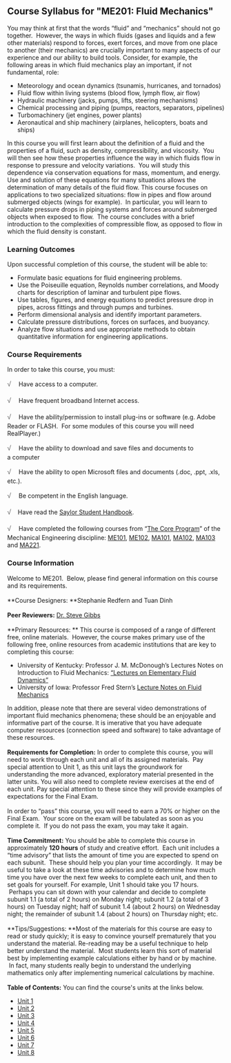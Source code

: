 Course Syllabus for "ME201: Fluid Mechanics"
--------------------------------------------

You may think at first that the words “fluid” and “mechanics” should not
go together.  However, the ways in which fluids (gases and liquids and a
few other materials) respond to forces, exert forces, and move from one
place to another (their mechanics) are crucially important to many
aspects of our experience and our ability to build tools. Consider, for
example, the following areas in which fluid mechanics play an important,
if not fundamental, role:
-   Meteorology and ocean dynamics (tsunamis, hurricanes, and tornados)
-   Fluid flow within living systems (blood flow, lymph flow, air flow)
-   Hydraulic machinery (jacks, pumps, lifts, steering mechanisms)
-   Chemical processing and piping (pumps, reactors, separators,
    pipelines)
-   Turbomachinery (jet engines, power plants)
-   Aeronautical and ship machinery (airplanes, helicopters, boats and
    ships)

In this course you will first learn about the definition of a fluid and
the properties of a fluid, such as density, compressibility, and
viscosity.  You will then see how these properties influence the way in
which fluids flow in response to pressure and velocity variations.  You
will study this dependence via conservation equations for mass,
momentum, and energy. Use and solution of these equations for many
situations allows the determination of many details of the fluid flow.
This course focuses on applications to two specialized situations: flow
in pipes and flow around submerged objects (wings for example).  In
particular, you will learn to calculate pressure drops in piping systems
and forces around submerged objects when exposed to flow.  The course
concludes with a brief introduction to the complexities of compressible
flow, as opposed to flow in which the fluid density is constant.

### Learning Outcomes

Upon successful completion of this course, the student will be able
to:  

-   Formulate basic equations for fluid engineering problems.
-   Use the Poiseuille equation, Reynolds number correlations, and Moody
    charts for description of laminar and turbulent pipe flows.
-   Use tables, figures, and energy equations to predict pressure drop
    in pipes, across fittings and through pumps and turbines.
-   Perform dimensional analysis and identify important parameters.
-   Calculate pressure distributions, forces on surfaces, and buoyancy.
-   Analyze flow situations and use appropriate methods to obtain
    quantitative information for engineering applications.

### Course Requirements

In order to take this course, you must:  
  
 <span
style="color: rgb(85, 85, 85); font-family: 'Myriad Pro', 'Gill Sans', 'Gill Sans MT', Calibri, sans-serif; font-size: 16px; line-height: 24px; text-align: left; -webkit-text-size-adjust: none; ">√
   </span>Have access to a computer.  
  
 <span
style="color: rgb(85, 85, 85); font-family: 'Myriad Pro', 'Gill Sans', 'Gill Sans MT', Calibri, sans-serif; font-size: 16px; line-height: 24px; text-align: left; -webkit-text-size-adjust: none; ">√
   </span>Have frequent broadband Internet access.  
  
 <span
style="color: rgb(85, 85, 85); font-family: 'Myriad Pro', 'Gill Sans', 'Gill Sans MT', Calibri, sans-serif; font-size: 16px; line-height: 24px; text-align: left; -webkit-text-size-adjust: none; ">√
   </span>Have the ability/permission to install plug-ins or software
(e.g. Adobe Reader or FLASH.  For some modules of this course you will
need RealPlayer.)  
  
 <span
style="color: rgb(85, 85, 85); font-family: 'Myriad Pro', 'Gill Sans', 'Gill Sans MT', Calibri, sans-serif; font-size: 16px; line-height: 24px; text-align: left; -webkit-text-size-adjust: none; ">√
   </span>Have the ability to download and save files and documents to
a computer  
  
 <span
style="color: rgb(85, 85, 85); font-family: 'Myriad Pro', 'Gill Sans', 'Gill Sans MT', Calibri, sans-serif; font-size: 16px; line-height: 24px; text-align: left; -webkit-text-size-adjust: none; ">√
   </span>Have the ability to open Microsoft files and documents (.doc,
.ppt, .xls, etc.).  
  
 <span
style="color: rgb(85, 85, 85); font-family: 'Myriad Pro', 'Gill Sans', 'Gill Sans MT', Calibri, sans-serif; font-size: 16px; line-height: 24px; text-align: left; -webkit-text-size-adjust: none; ">√
   </span>Be competent in the English language.  
  
 <span
style="color: rgb(85, 85, 85); font-family: 'Myriad Pro', 'Gill Sans', 'Gill Sans MT', Calibri, sans-serif; font-size: 16px; line-height: 24px; text-align: left; -webkit-text-size-adjust: none; ">√</span> 
  Have read the [Saylor Student
Handbook](http://www.saylor.org/site/wp-content/uploads/2012/05/Saylor-StudentHandbook.pdf).  
  
 <span
style="color: rgb(85, 85, 85); font-family: 'Myriad Pro', 'Gill Sans', 'Gill Sans MT', Calibri, sans-serif; font-size: 16px; line-height: 24px; text-align: left; -webkit-text-size-adjust: none; ">√
   </span>Have completed the following courses from “[The Core
Program](http://www.saylor.org/majors/mechanical-engineering/)” of the
Mechanical Engineering discipline:
[ME101](http://www.saylor.org/courses/me101/),
[ME102](http://www.saylor.org/courses/me102/),
[MA101](http://www.saylor.org/courses/ma101/),
[MA102](http://www.saylor.org/courses/ma102/),
[MA103](http://www.saylor.org/ma103) and
[MA221](http://www.saylor.org/courses/ma221/).

### Course Information

Welcome to ME201.  Below, please find general information on this course
and its requirements.   
    
 **Course Designers: **Stephanie Redfern and Tuan Dinh  
    
 **Peer Reviewers:** [Dr. Steve
Gibbs](http://www.saylor.org/faculty-a-g/#DrSteveGibbs)  
    
 **Primary Resources: ** This course is composed of a range of different
free, online materials.  However, the course makes primary use of the
following free, online resources from academic institutions that are key
to completing this course:  

-   University of Kentucky: Professor J. M. McDonough’s Lectures Notes
    on Introduction to Fluid Mechanics: [“Lectures on Elementary Fluid
    Dynamics”](http://www.engr.uky.edu/~acfd/lecturenotes1.html)
-   University of Iowa: Professor Fred Stern’s [Lecture Notes on Fluid
    Mechanics](http://www.engineering.uiowa.edu/~fluids/)

In addition, please note that there are several video demonstrations of
important fluid mechanics phenomena; these should be an enjoyable and
informative part of the course. It is imerative that you have adequate
computer resources (connection speed and software) to take advantage of
these resources.  
    
 **Requirements for Completion:** In order to complete this course, you
will need to work through each unit and all of its assigned materials. 
Pay special attention to Unit 1, as this unit lays the groundwork for
understanding the more advanced, exploratory material presented in the
latter units. You will also need to complete review exercises at the end
of each unit. Pay special attention to these since they will provide
examples of expectations for the Final Exam.  
    
 In order to “pass” this course, you will need to earn a 70% or higher
on the Final Exam.  Your score on the exam will be tabulated as soon as
you complete it.  If you do not pass the exam, you may take it again.  
    
 **Time Commitment:** You should be able to complete this course in
approximately **120 hours** of study and creative effort.  Each unit
includes a “time advisory” that lists the amount of time you are
expected to spend on each subunit.  These should help you plan your time
accordingly.  It may be useful to take a look at these time advisories
and to determine how much time you have over the next few weeks to
complete each unit, and then to set goals for yourself. For example,
Unit 1 should take you 17 hours.  Perhaps you can sit down with your
calendar and decide to complete subunit 1.1 (a total of 2 hours) on
Monday night; subunit 1.2 (a total of 3 hours) on Tuesday night; half of
subunit 1.4 (about 2 hours) on Wednesday night; the remainder of subunit
1.4 (about 2 hours) on Thursday night; etc.  
    
 **Tips/Suggestions: **Most of the materials for this course are easy to
read or study quickly; it is easy to convince yourself prematurely that
you understand the material. Re-reading may be a useful technique to
help better understand the material.  Most students learn this sort of
material best by implementing example calculations either by hand or by
machine.  In fact, many students really begin to understand the
underlying mathematics only after implementing numerical calculations by
machine.  
    
**Table of Contents:** You can find the course's units at the links below.

- [Unit 1](https://legacy.saylor.org/me201/Unit01/)
- [Unit 2](https://legacy.saylor.org/me201/Unit02/)
- [Unit 3](https://legacy.saylor.org/me201/Unit03/)
- [Unit 4](https://legacy.saylor.org/me201/Unit04/)
- [Unit 5](https://legacy.saylor.org/me201/Unit05/)
- [Unit 6](https://legacy.saylor.org/me201/Unit06/)
- [Unit 7](https://legacy.saylor.org/me201/Unit07/)
- [Unit 8](https://legacy.saylor.org/me201/Unit08/)
